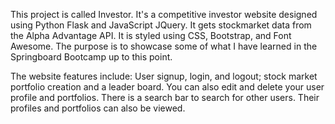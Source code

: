 This project is called Investor. It's a competitive investor website designed using Python Flask and JavaScript JQuery. It gets stockmarket data from the Alpha Advantage API. It is styled using CSS, Bootstrap, and Font Awesome. The purpose is to showcase some of what I have learned in the Springboard Bootcamp up to this point.

The website features include: User signup, login, and logout; stock market portfolio creation and a leader
board. You can also edit and delete your user profile and portfolios. There is a search bar to search for other
users. Their profiles and portfolios can also be viewed.
